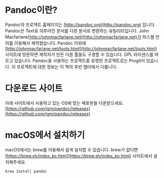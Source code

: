 # Pandoc이란?
Pandoc의 프로젝트 홈페이지는 [http://pandoc.org](http://pandoc.org) 입니다.
Pandoc은 Text로 이루어진 문서를 다른 문서로 변환하는 유틸리티입니다.
John Macfarlane[http://johnmacfarlane.net](http://johnmacfarlane.net)가 하스켈 언어를 이용해서 제작했습니다.
Pandoc 이외에 [http://johnmacfarlane.net/tools.html](http://johnmacfarlane.net/tools.html) 사이트에 방문하면 제작자가 만든 다른 툴들도 구경할 수 있습니다.
GPL 라이센스를 따르고 있습니다.
Pandoc을 사용하는 프로젝트중 유명한 프로젝트로는 Progit이 있습니다.
이 프로젝트에 대한 정보는 이 책의 후반 챕터에서 다룹니다.

# 다운로드 사이트
아래 사이트에서 사용하고 있는 OS에 맞는 배포판을 다운받으세요.
[https://github.com/jgm/pandoc/releases](https://github.com/jgm/pandoc/releases)

# macOS에서 설치하기
macOS에서는 brew를 이용해서 쉽게 설치할 수 있습니다.
brew가 없다면 [https://brew.sh/index_ko.html](https://brew.sh/index_ko.html) 사이트에서 설치해주세요.
```
brew install pandoc
```
